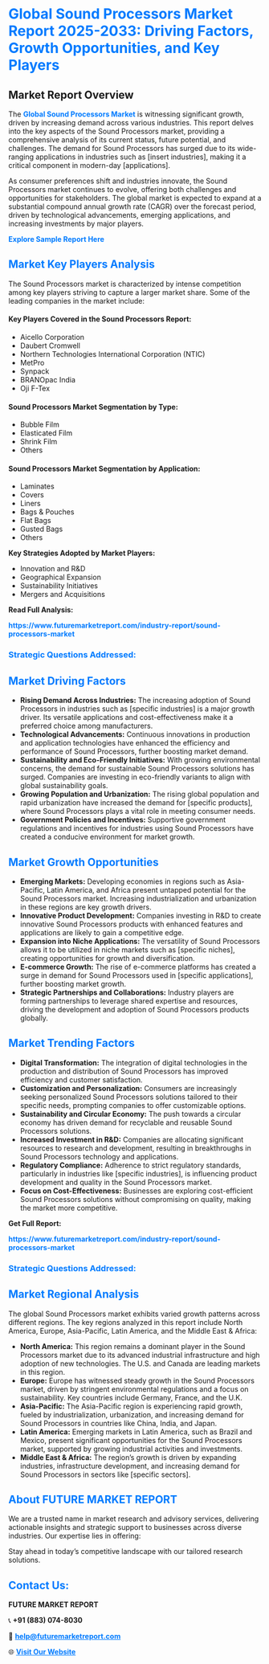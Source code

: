 <h1 style="color: #007BFF;">Global Sound Processors Market Report 2025-2033: Driving Factors, Growth Opportunities, and Key Players</h1>

<section id="overview">
<h2>Market Report Overview</h2>
<p>The <a href="https://www.futuremarketreport.com/industry-report/sound-processors-market" style="color: #007BFF; text-decoration: none;"><strong>Global Sound Processors Market</strong></a> is witnessing significant growth, driven by increasing demand across various industries. This report delves into the key aspects of the Sound Processors market, providing a comprehensive analysis of its current status, future potential, and challenges. The demand for Sound Processors has surged due to its wide-ranging applications in industries such as [insert industries], making it a critical component in modern-day [applications].</p>
<p>As consumer preferences shift and industries innovate, the Sound Processors market continues to evolve, offering both challenges and opportunities for stakeholders. The global market is expected to expand at a substantial compound annual growth rate (CAGR) over the forecast period, driven by technological advancements, emerging applications, and increasing investments by major players.</p>
</section>

<section id="overview">
<p><a href="https://www.futuremarketreport.com/request-sample/reportId=33277" style="color: #007BFF; text-decoration: none;"><strong>Explore Sample Report Here</strong></a></p>
</section>

<section id="key-players">
<h2 style="color: #007BFF;">Market Key Players Analysis</h2>
<p>The Sound Processors market is characterized by intense competition among key players striving to capture a larger market share. Some of the leading companies in the market include:</p>
<h4>Key Players Covered in the Sound Processors Report:</h4>
<ul><li>Aicello Corporation</li><li>Daubert Cromwell</li><li>Northern Technologies International Corporation (NTIC)</li><li>MetPro</li><li>Synpack</li><li>BRANOpac India</li><li>Oji F-Tex</li></ul>
<h4>Sound Processors Market Segmentation by Type:</h4>
<ul><li>Bubble Film</li><li>Elasticated Film</li><li>Shrink Film</li><li>Others</li></ul>

<h4>Sound Processors Market Segmentation by Application:</h4>
<ul><li>Laminates</li><li>Covers</li><li>Liners</li><li>Bags &amp; Pouches</li><li>Flat Bags</li><li>Gusted Bags</li><li>Others</li></ul>
<p><strong>Key Strategies Adopted by Market Players:</strong></p>
<ul>
<li>Innovation and R&D</li>
<li>Geographical Expansion</li>
<li>Sustainability Initiatives</li>
<li>Mergers and Acquisitions</li>
</ul>
</section>

<section>
<p><strong>Read Full Analysis: </strong></p><a href="https://www.futuremarketreport.com/industry-report/sound-processors-market" style="color: #007BFF; text-decoration: none;"><strong>https://www.futuremarketreport.com/industry-report/sound-processors-market</strong></a>
<h3 style="color: #007BFF;">Strategic Questions Addressed:</h3>
</section>

<section id="driving-factors">
<h2 style="color: #007BFF;">Market Driving Factors</h2>
<ul>
<li><strong>Rising Demand Across Industries:</strong> The increasing adoption of Sound Processors in industries such as [specific industries] is a major growth driver. Its versatile applications and cost-effectiveness make it a preferred choice among manufacturers.</li>
<li><strong>Technological Advancements:</strong> Continuous innovations in production and application technologies have enhanced the efficiency and performance of Sound Processors, further boosting market demand.</li>
<li><strong>Sustainability and Eco-Friendly Initiatives:</strong> With growing environmental concerns, the demand for sustainable Sound Processors solutions has surged. Companies are investing in eco-friendly variants to align with global sustainability goals.</li>
<li><strong>Growing Population and Urbanization:</strong> The rising global population and rapid urbanization have increased the demand for [specific products], where Sound Processors plays a vital role in meeting consumer needs.</li>
<li><strong>Government Policies and Incentives:</strong> Supportive government regulations and incentives for industries using Sound Processors have created a conducive environment for market growth.</li>
</ul>
</section>

<section id="growth-opportunities">
<h2 style="color: #007BFF;">Market Growth Opportunities</h2>
<ul>
<li><strong>Emerging Markets:</strong> Developing economies in regions such as Asia-Pacific, Latin America, and Africa present untapped potential for the Sound Processors market. Increasing industrialization and urbanization in these regions are key growth drivers.</li>
<li><strong>Innovative Product Development:</strong> Companies investing in R&D to create innovative Sound Processors products with enhanced features and applications are likely to gain a competitive edge.</li>
<li><strong>Expansion into Niche Applications:</strong> The versatility of Sound Processors allows it to be utilized in niche markets such as [specific niches], creating opportunities for growth and diversification.</li>
<li><strong>E-commerce Growth:</strong> The rise of e-commerce platforms has created a surge in demand for Sound Processors used in [specific applications], further boosting market growth.</li>
<li><strong>Strategic Partnerships and Collaborations:</strong> Industry players are forming partnerships to leverage shared expertise and resources, driving the development and adoption of Sound Processors products globally.</li>
</ul>
</section>

<section id="trending-factors">
<h2 style="color: #007BFF;">Market Trending Factors</h2>
<ul>
<li><strong>Digital Transformation:</strong> The integration of digital technologies in the production and distribution of Sound Processors has improved efficiency and customer satisfaction.</li>
<li><strong>Customization and Personalization:</strong> Consumers are increasingly seeking personalized Sound Processors solutions tailored to their specific needs, prompting companies to offer customizable options.</li>
<li><strong>Sustainability and Circular Economy:</strong> The push towards a circular economy has driven demand for recyclable and reusable Sound Processors solutions.</li>
<li><strong>Increased Investment in R&D:</strong> Companies are allocating significant resources to research and development, resulting in breakthroughs in Sound Processors technology and applications.</li>
<li><strong>Regulatory Compliance:</strong> Adherence to strict regulatory standards, particularly in industries like [specific industries], is influencing product development and quality in the Sound Processors market.</li>
<li><strong>Focus on Cost-Effectiveness:</strong> Businesses are exploring cost-efficient Sound Processors solutions without compromising on quality, making the market more competitive.</li>
</ul>
</section>

<section>
<p><strong>Get Full Report: </strong></p><a href="https://www.futuremarketreport.com/industry-report/sound-processors-market" style="color: #007BFF; text-decoration: none;"><strong>https://www.futuremarketreport.com/industry-report/sound-processors-market</strong></a>
<h3 style="color: #007BFF;">Strategic Questions Addressed:</h3>
</section>


<section id="regional-analysis">
<h2 style="color: #007BFF;">Market Regional Analysis</h2>
<p>The global Sound Processors market exhibits varied growth patterns across different regions. The key regions analyzed in this report include North America, Europe, Asia-Pacific, Latin America, and the Middle East & Africa:</p>
<ul>
<li><strong>North America:</strong> This region remains a dominant player in the Sound Processors market due to its advanced industrial infrastructure and high adoption of new technologies. The U.S. and Canada are leading markets in this region.</li>
<li><strong>Europe:</strong> Europe has witnessed steady growth in the Sound Processors market, driven by stringent environmental regulations and a focus on sustainability. Key countries include Germany, France, and the U.K.</li>
<li><strong>Asia-Pacific:</strong> The Asia-Pacific region is experiencing rapid growth, fueled by industrialization, urbanization, and increasing demand for Sound Processors in countries like China, India, and Japan.</li>
<li><strong>Latin America:</strong> Emerging markets in Latin America, such as Brazil and Mexico, present significant opportunities for the Sound Processors market, supported by growing industrial activities and investments.</li>
<li><strong>Middle East & Africa:</strong> The region’s growth is driven by expanding industries, infrastructure development, and increasing demand for Sound Processors in sectors like [specific sectors].</li>
</ul>
</section>

<footer>
<h2 style="color: #007BFF;">About FUTURE MARKET REPORT</h2>
<p>We are a trusted name in market research and advisory services, delivering actionable insights and strategic support to businesses across diverse industries. Our expertise lies in offering:</p>

<p>Stay ahead in today’s competitive landscape with our tailored research solutions.</p>

<h2 style="color: #007BFF;">Contact Us:</h2>
<p><strong>FUTURE MARKET REPORT</strong></p>
<p>📞 <strong>+91 (883) 074-8030</strong></p>
<p>📧 <strong><a href="mailto:help@futuremarketreport.com" style="color: #007BFF;">help@futuremarketreport.com</a></strong></p>
<p>🌐 <strong><a href="https://www.futuremarketreport.com/" style="color: #007BFF;">Visit Our Website</a></strong></p>
</footer>